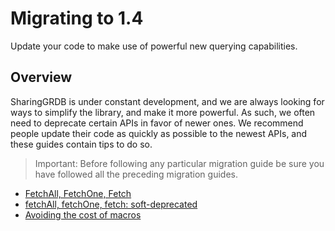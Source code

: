 # Migrating to 1.4

Update your code to make use of powerful new querying capabilities.

## Overview

SharingGRDB is under constant development, and we are always looking for ways to
simplify the library, and make it more powerful. As such, we often need to deprecate certain APIs
in favor of newer ones. We recommend people update their code as quickly as possible to the newest
APIs, and these guides contain tips to do so.

> Important: Before following any particular migration guide be sure you have followed all the 
> preceding migration guides.

* [FetchAll, FetchOne, Fetch](#)
* [fetchAll, fetchOne, fetch: soft-deprecated](#)
* [Avoiding the cost of macros](#)

<!--
todo: finish
-->
